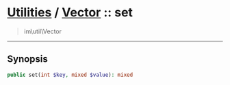 # [Utilities](util.md) / [Vector](util-Vector.md) :: set
 > im\util\Vector
____

## Synopsis
```php
public set(int $key, mixed $value): mixed
```
